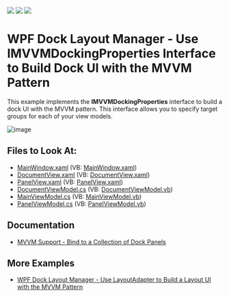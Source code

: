 <!-- default badges list -->
![](https://img.shields.io/endpoint?url=https://codecentral.devexpress.com/api/v1/VersionRange/128643029/22.2.2%2B)
[![](https://img.shields.io/badge/Open_in_DevExpress_Support_Center-FF7200?style=flat-square&logo=DevExpress&logoColor=white)](https://supportcenter.devexpress.com/ticket/details/E20026)
[![](https://img.shields.io/badge/📖_How_to_use_DevExpress_Examples-e9f6fc?style=flat-square)](https://docs.devexpress.com/GeneralInformation/403183)
<!-- default badges end -->

# WPF Dock Layout Manager - Use IMVVMDockingProperties Interface to Build Dock UI with the MVVM Pattern


This example implements the **IMVVMDockingProperties** interface to build a dock UI with the MVVM pattern. This interface allows you to specify target groups for each of your view models.

![image](https://user-images.githubusercontent.com/12169834/174027091-2e10d3cb-5a0c-474b-a4c9-995ff973fafa.png)

<!-- default file list -->
## Files to Look At:

* [MainWindow.xaml](./CS/MainWindow.xaml) (VB: [MainWindow.xaml](./VB/MainWindow.xaml))
* [DocumentView.xaml](./CS/View/DocumentView.xaml) (VB: [DocumentView.xaml](./VB/View/DocumentView.xaml))
* [PanelView.xaml](./CS/View/PanelView.xaml) (VB: [PanelView.xaml](./VB/View/PanelView.xaml))
* [DocumentViewModel.cs](./CS/ViewModel/DocumentViewModel.cs) (VB: [DocumentViewModel.vb](./VB/ViewModel/DocumentViewModel.vb))
* [MainViewModel.cs](./CS/ViewModel/MainViewModel.cs) (VB: [MainViewModel.vb](./VB/ViewModel/MainViewModel.vb))
* [PanelViewModel.cs](./CS/ViewModel/PanelViewModel.cs) (VB: [PanelViewModel.vb](./VB/ViewModel/PanelViewModel.vb))
<!-- default file list end -->

## Documentation

- [MVVM Support - Bind to a Collection of Dock Panels](https://docs.devexpress.com/WPF/11386/controls-and-libraries/layout-management/dock-windows/bind-to-a-collection-of-dock-panels)

## More Examples

- [WPF Dock Layout Manager - Use LayoutAdapter to Build a Layout UI with the MVVM Pattern](https://github.com/DevExpress-Examples/wpf-docklayoutmanager-use-layoutadapter-to-build-dock-ui-with-mvvm)
